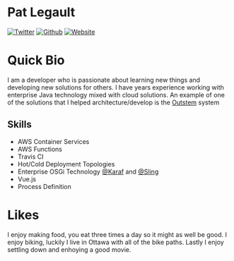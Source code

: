 # Pat Legault

[![Twitter](https://img.shields.io/twitter/follow/_patlego.svg?style=social&label=@_patlego)](https://twitter.com/_patlego) 
[![Github](https://img.shields.io/github/followers/pat-lego?label=Follow&style=social)](https://github.com/pat-lego)
[![Website](https://img.shields.io/badge/Website-https%3A%2F%2Fwww.pat--lego.com-orange)](https://www.pat-lego.com)

# Quick Bio

I am a developer who is passionate about learning new things and developing new solutions for others. I have years experience working with enterprise Java technology mixed with cloud solutions. An example of one of the solutions that I helped architecture/develop is the [Outstem](https://forms.outstem.io/#/forms/uOttawa) system

## Skills 

- AWS Container Services
- AWS Functions
- Travis CI 
- Hot/Cold Deployment Topologies
- Enterprise OSGi Technology [@Karaf](https://github.com/apache/karaf/) and [@Sling](https://github.com/apache/sling-org-apache-sling-starter)
- Vue.js
- Process Definition

# Likes

I enjoy making food, you eat three times a day so it might as well be good. I enjoy biking, luckily I live in Ottawa with all of the bike paths. Lastly I enjoy settling down and enhoying a good movie.
